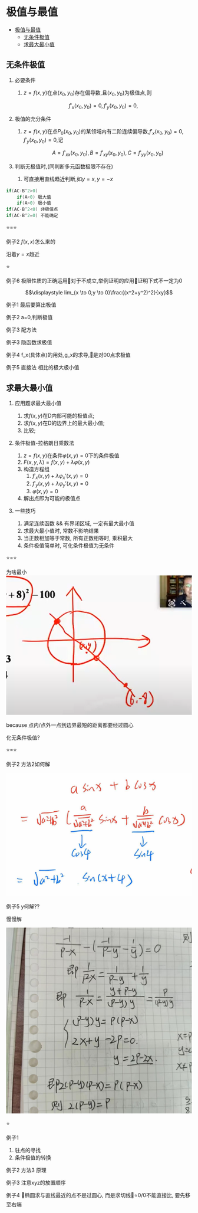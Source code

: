 # 极值与最值

- [极值与最值](#极值与最值)
  - [无条件极值](#无条件极值)
  - [求最大最小值](#求最大最小值)

## 无条件极值

1. 必要条件
   1. $z=f(x,y)$在点$(x_0,y_0)$存在偏导数,且$(x_0,y_0)$为极值点,则

    $$f'_x(x_0,y_0)=0,f'_y(x_0,y_0)=0,$$

2. 极值的充分条件
   1. $z=f(x,y)$在点$P_0(x_0,y_0)$的某领域内有二阶连续偏导数,$f'_x(x_0,y_0)=0,f'_y(x_0,y_0)=0$,记

        $$A=f'_{xx}(x_0,y_0),B=f'_{xy}(x_0,y_0),C=f'_{yy}(x_0,y_0)$$

3. 判断无极值时,(同判断多元函数极限不存在)
   1. 可直接用直线趋近判断,如$y=x,y=-x$

```c
if(AC-B^2>0)
    if(A<0) 极大值
    if(A>0) 极小值
if(AC-B^2<0) 非极值点
if(AC-B^2=0) 不能确定
```

⭐=⭐

例子2 $f(x,x)$怎么来的

沿着$y=x$趋近

⭐

例子6 极限性质的正确运用🏀对于不成立,举例证明的应用🏀证明下式不一定为0

   $$\displaystyle lim_{x \to 0,y \to 0}\frac{(x^2+y^2)^2}{xy}$$

例子1 最后要算出极值

例子2 a=0,判断极值

例子3 配方法

例子3 隐函数求极值

例子4 f_x(具体点)的用处,g_x的求导,🏀是对00点求极值

例子5 直接法 相比的极大极小值

## 求最大最小值

1. 应用题求最大最小值
   1. 求$f(x,y)$在D内部可能的极值点;
   2. 求$f(x,y)$在D的边界上的最大最小值;
   3. 比较;

2. 条件极值-拉格朗日乘数法
   1. $z=f(x,y)$在条件$\varphi(x,y)=0$下的条件极值
   2. $F(x,y,\lambda )=f(x,y)+\lambda \varphi(x,y)$
   3. 构造方程组
      1. $f'_x(x,y)+ \lambda \varphi_x'(x,y) =0$
      1. $f'_y(x,y)+ \lambda \varphi_y'(x,y) =0$
      1. $\varphi(x,y)=0$
   4. 解出点即为可能的极值点

3. 一些技巧
   1. 满足连续函数 && 有界闭区域, 一定有最大最小值
   2. 求最大最小值时, 常数不影响结果
   3. 当正数相加等于常数, 所有正数相等时, 乘积最大
   4. 条件极值简单时, 可化条件极值为无条件

⭐=⭐

为啥最小![20220923160022](https://raw.githubusercontent.com/Logible/Image/main/note_image/20220923160022.png)

because 点内/点外一点到边界最短的距离都要经过圆心

化无条件极值?

⭐=⭐

例子2 方法2如何解

![9ab0c6a5b5c15d51aa5f51f1d9360dd](https://raw.githubusercontent.com/Logible/Image/main/note_image/9ab0c6a5b5c15d51aa5f51f1d9360dd.jpg)

例子5 y何解??

慢慢解

![9bfec49ae764edfba58b7021a4aa413](https://raw.githubusercontent.com/Logible/Image/main/note_image/9bfec49ae764edfba58b7021a4aa413.jpg)

⭐

例子1

1. 驻点的寻找
2. 条件极值的转换

例子2 方法3 原理

例子3 注意xyz的放置顺序

例子4 🏀椭圆求与直线最近的点不是过圆心, 而是求切线🏀⭐0/0不能直接比, 要先移至右端
